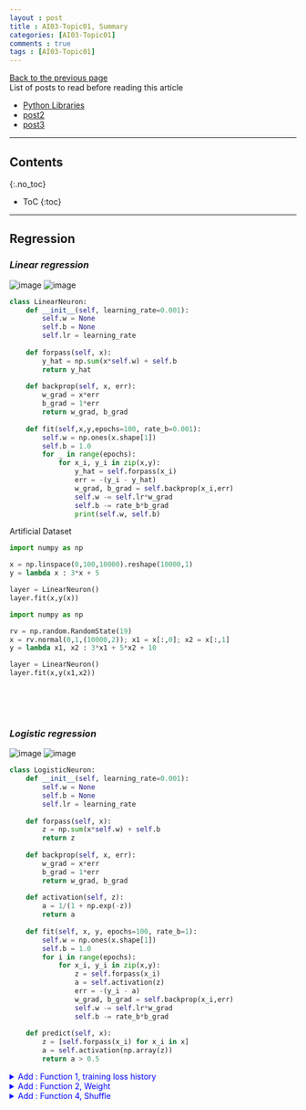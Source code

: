 ```yaml
---
layout : post
title : AI03-Topic01, Summary
categories: [AI03-Topic01]
comments : true
tags : [AI03-Topic01]
---
```

[Back to the previous page](https://userdyk-github.github.io/ai03/AI03-Fundamental-of-deep-learning.html) <br>
List of posts to read before reading this article
- <a href='https://userdyk-github.github.io/pl03/PL03-Libraries.html' target="_blank">Python Libraries</a>
- <a href='https://userdyk-github.github.io/'>post2</a>
- <a href='https://userdyk-github.github.io/'>post3</a>

---

## Contents
{:.no_toc}

* ToC
{:toc}

<hr class="division1">


## **Regression**
### ***Linear regression***
![image](https://user-images.githubusercontent.com/52376448/69369878-291a0480-0ce0-11ea-8615-28ce7d19a464.png)
![image](https://user-images.githubusercontent.com/52376448/69403808-e0456880-0d3e-11ea-9764-7a88e0a4f342.png)

```python
class LinearNeuron:
    def __init__(self, learning_rate=0.001):
        self.w = None
        self.b = None
        self.lr = learning_rate
    
    def forpass(self, x):
        y_hat = np.sum(x*self.w) + self.b
        return y_hat
    
    def backprop(self, x, err):
        w_grad = x*err
        b_grad = 1*err
        return w_grad, b_grad
    
    def fit(self,x,y,epochs=100, rate_b=0.001):
        self.w = np.ones(x.shape[1])
        self.b = 1.0
        for _ in range(epochs):
            for x_i, y_i in zip(x,y):
                y_hat = self.forpass(x_i)
                err = -(y_i - y_hat)
                w_grad, b_grad = self.backprop(x_i,err)
                self.w -= self.lr*w_grad
                self.b -= rate_b*b_grad
                print(self.w, self.b)
```
<span class="frame3">Artificial Dataset</span><br>
```python
import numpy as np

x = np.linspace(0,100,10000).reshape(10000,1)
y = lambda x : 3*x + 5

layer = LinearNeuron()
layer.fit(x,y(x))
```
```python
import numpy as np

rv = np.random.RandomState(19)
x = rv.normal(0,1,(10000,2)); x1 = x[:,0]; x2 = x[:,1]
y = lambda x1, x2 : 3*x1 + 5*x2 + 10

layer = LinearNeuron()
layer.fit(x,y(x1,x2))
```
<br><br><br>

### ***Logistic regression***
![image](https://user-images.githubusercontent.com/52376448/69402086-28ae5780-0d3a-11ea-9524-632ce29de793.png)
![image](https://user-images.githubusercontent.com/52376448/69403870-0c60e980-0d3f-11ea-95a9-96b0ce2b4cf5.png)

```python
class LogisticNeuron:
    def __init__(self, learning_rate=0.001):
        self.w = None
        self.b = None
        self.lr = learning_rate
        
    def forpass(self, x):
        z = np.sum(x*self.w) + self.b
        return z
    
    def backprop(self, x, err):
        w_grad = x*err
        b_grad = 1*err
        return w_grad, b_grad
    
    def activation(self, z):
        a = 1/(1 + np.exp(-z))
        return a
    
    def fit(self, x, y, epochs=100, rate_b=1):
        self.w = np.ones(x.shape[1])
        self.b = 1.0
        for i in range(epochs):
            for x_i, y_i in zip(x,y):
                z = self.forpass(x_i)
                a = self.activation(z)
                err = -(y_i - a)
                w_grad, b_grad = self.backprop(x_i,err)
                self.w -= self.lr*w_grad
                self.b -= rate_b*b_grad
    
    def predict(self, x):
        z = [self.forpass(x_i) for x_i in x]
        a = self.activation(np.array(z))
        return a > 0.5
```
<details markdown="1">
<summary class='jb-small' style="color:blue">Add : Function 1, training loss history</summary>
<hr class='division3'>
```python
class metric():
    def __init__(self):
        """<<<+++F1[1]+++>>>"""
        self.losses = []
        """<<<+++F1[1]+++>>>"""
        
    """<<<F1[4]>>>"""    
    def loss(self):
        plt.clf()
        plt.grid(True)
        plt.plot(self.losses)
        plt.xlabel('Epochs')
        plt.ylabel('Loss')
        display.display(plt.gcf())
        display.clear_output(wait=True)

    def loss_save(self):
        np.savetxt('loss.txt', self.losses)
        plt.clf()
        plt.grid(True)
        plt.plot(self.losses)
        plt.xlabel('Epochs')
        plt.ylabel('Loss')
        plt.savefig('loss.jpg')
    """<<<+++F1[4]+++>>>"""    
        
class LogisticNeuron(metric):
    def __init__(self, learning_rate=0.001):
        super().__init__()
        self.w = None
        self.b = None
        self.lr = learning_rate
        
    def forpass(self, x):
        z = np.sum(x*self.w) + self.b
        return z
    
    def backprop(self, x, err):
        w_grad = x*err
        b_grad = 1*err
        return w_grad, b_grad
    
    def activation(self, z):
        a = 1/(1 + np.exp(-z))
        return a
    
    def fit(self, x, y, epochs=100, rate_b=1):
        self.w = np.ones(x.shape[1])
        self.b = 1.0
        for i in range(epochs):
            """<<<+++F1[2]+++>>>"""
            loss = 0
            """<<<+++F1[2]+++>>>"""
            for x_i, y_i in zip(x,y):
                z = self.forpass(x_i)
                a = self.activation(z)
                err = -(y_i - a)
                w_grad, b_grad = self.backprop(x_i,err)
                self.w -= self.lr*w_grad
                self.b -= rate_b*b_grad
                """<<<+++F1[3]"""        
                a = np.clip(a, 1e-10, 1 - 1e-10)
                loss += -(y_i*np.log(a)+(1-y_i)*np.log(1-a))
            self.losses.append(loss/len(y))
            self.loss()
        self.loss_save()
        """F1[3]+++>>>"""
        
    def predict(self, x):
        z = [self.forpass(x_i) for x_i in x]
        a = self.activation(np.array(z))
        return a > 0.5
```
```python
import numpy as np

rv = np.random.RandomState(19)
x = rv.normal(0,1,(1000,2)); x1 = x[:,0]; x2 = x[:,1]
y = lambda x1, x2 : 1/(1+np.exp(-3*x1 -5*x2 - 10))

layer = LogisticNeuron()
layer.fit(x,y(x1,x2))
```
```python
plt.plot(layer.losses)
```
<hr class='division3'>
</details>

<details markdown="1">
<summary class='jb-small' style="color:blue">Add : Function 2, Weight</summary>
<hr class='division3'>
```python
class metric():
    def __init__(self):
        """<<<+++F2[1]+++>>>"""
        self.weights = []
        """<<<+++F2[1]+++>>>"""
        
    """<<<+++F2[3]+++>>>"""    
    def w_history(self):
        print(*self.w, self.b)
        display.clear_output(wait=True)

    def w_history_save(self):
        np.savetxt('weight.txt', self.weights)
    """<<<+++F2[3]+++>>>"""


class LogisticNeuron(metric):
    def __init__(self, learning_rate=0.001):
        super().__init__()
        self.w = None
        self.b = None
        self.lr = learning_rate
        
    def forpass(self, x):
        z = np.sum(x*self.w) + self.b
        return z
    
    def backprop(self, x, err):
        w_grad = x*err
        b_grad = 1*err
        return w_grad, b_grad
    
    def activation(self, z):
        a = 1/(1 + np.exp(-z))
        return a
    
    def fit(self, x, y, epochs=100, rate_b=1):
        self.w = np.ones(x.shape[1])
        self.b = 1.0
        for i in range(epochs):
            for x_i, y_i in zip(x,y):
                z = self.forpass(x_i)
                a = self.activation(z)
                err = -(y_i - a)
                w_grad, b_grad = self.backprop(x_i,err)
                self.w -= self.lr*w_grad
                self.b -= rate_b*b_grad
            """<<<+++F2[2]"""
            self.weights.append([*self.w, self.b])
            self.w_history()
        self.w_history_save()
        """F2[2]+++>>>"""
        
    def predict(self, x):
        z = [self.forpass(x_i) for x_i in x]
        a = self.activation(np.array(z))
        return a > 0.5
```
<hr class='division3'>
</details>


<details markdown="1">
<summary class='jb-small' style="color:blue">Add : Function 3, Bias</summary>
<hr class='division3'>
```python
class LogisticNeuron:
    def __init__(self, learning_rate=0.001):
        self.w = None
        self.b = None
        self.lr = learning_rate        
        
    def forpass(self, x):
        z = np.sum(x*self.w) + self.b
        return z
    
    def backprop(self, x, err):
        w_grad = x*err
        b_grad = 1*err
        return w_grad, b_grad
    
    """<<<+++F3[1]+++>>>"""
    def add_bias(self, x):
        return np.c_p[np.ones((x.shape[0],1)),x]
    """<<<+++F3[1]+++>>>"""
    
    def activation(self, z):
        a = 1/(1 + np.exp(-z))
        return a
    
    def fit(self, x, y, epochs=100, rate_b=1):
        self.w = np.ones(x.shape[1])
        self.b = 1.0
        for i in range(epochs):    
            for x_i, y_i in zip(x,y):
                z = self.forpass(x_i)
                a = self.activation(z)
                err = -(y_i - a)
                w_grad, b_grad = self.backprop(x_i,err)
                self.w -= self.lr*w_grad
                self.b -= rate_b*b_grad
    
    def predict(self, x):
        z = [self.forpass(x_i) for x_i in x]
        a = self.activation(np.array(z))
        return a > 0.5
```
<hr class='division3'>
</details>
<details markdown="1">
<summary class='jb-small' style="color:blue">Add : Function 4, Shuffle</summary>
<hr class='division3'>
```python
class LogisticNeuron:
    def __init__(self, learning_rate=0.001):
        self.w = None
        self.b = None
        self.lr = learning_rate        
        
    def forpass(self, x):
        z = np.sum(x*self.w) + self.b
        return z
    
    def backprop(self, x, err):
        w_grad = x*err
        b_grad = 1*err
        return w_grad, b_grad
    
    def activation(self, z):
        a = 1/(1 + np.exp(-z))
        return a
    
    def fit(self, x, y, epochs=100, rate_b=1):
        self.w = np.ones(x.shape[1])
        self.b = 1.0
        for i in range(epochs):
            """<<<+++F4[1]+++>>>"""
            indexes = np.random.permutation(np.arange(len(x))) 
            for i in indexes:                                  
                z = self.forpass(x[i])                         
                a = self.activation(z)                         
                err = -(y[i] - a)                            
                w_grad, b_grad = self.backprop(x[i], err)    
                self.w -= self.lr*w_grad
                self.b -= rate_b*b_grad
            """<<<+++F4[1]+++>>>"""
            
    def predict(self, x):
        z = [self.forpass(x_i) for x_i in x]
        a = self.activation(np.array(z))
        return a > 0.5
```
<hr class='division3'>
</details>
<span class="frame3">Artificial Dataset</span><br>
```python
import numpy as np

rv = np.random.RandomState(19)
x = rv.normal(0,1,(10000,2)); x1 = x[:,0]; x2 = x[:,1]
y = lambda x1, x2 : 1/(1+np.exp(-3*x1 -5*x2 - 10))

layer = LogisticNeuron()
layer.fit(x,y(x1,x2))
```
<span class="frame3">Real Dataset</span><br>
```python
import numpy as np
from sklearn.datasets import load_breast_cancer
from sklearn.model_selection import train_test_split

loaded_dataset = load_breast_cancer()
x = loaded_dataset.data
y = loaded_dataset.target
x_train, x_test, y_train, y_test = train_test_split(x,y,stratify=y,test_size=0.2,random_state=42)

layer=LogisticNeuron()
layer.fit(x_train,y_train)
```
<br><br><br>

<hr class="division2">

## **Sigle layer : binaray classification**

### ***Basic model of single layer***
Bias(F3) + Shuffle(F4)

```python
class SingleLayer:
    def __init__(self, learning_rate=0.1):
        self.w = None
        self.b = None
        self.lr = learning_rate
        
    def forpass(self, x):
        z = np.sum(x*self.w) + self.b
        return z
    
    def backprop(self, x ,err):
        w_grad = x * err
        b_grad = 1 * err
        return w_grad, b_grad
    
    def activation(self, z):
        a = 1 / (1 + np.exp(-z))
        return a
    
    def fit(self, x, y, epochs=100, rate_b=1):
        self.w = np.ones(x.shape[1])
        self.b = 0
        for i in range(epochs):
            indexes = np.random.permutation(np.arange(len(x)))            
            for i in indexes:
                z = self.forpass(x[i])
                a = self.activation(z)
                err = -(y[i] - a)
                w_grad, b_grad = self.backprop(x[i], err)
                self.w -= self.lr*w_grad
                self.b -= rate_b*b_grad
        
    def predict(self, x):
        z = [self.forpass(x_i) for x_i in x]
        return np.array(z) > 0
    
    def score(self, x, y):
        return np.mean(self.predict(x) == y)
```
<span class="frame3">Artificial Dataset</span><br>
```python
import numpy as np
from sklearn.model_selection import train_test_split

rv = np.random.RandomState(19)
x = rv.normal(0,1,(10000,2)); x1 = x[:,0]; x2 = x[:,1]
y = lambda x1, x2 : 1/(1+np.exp(-3*x1 -5*x2 - 10))

x_train_all, x_test, y_train_all, y_test = train_test_split(x, y(x1,x2), test_size=0.2, random_state=42)
x_train, x_val, y_train, y_val = train_test_split(x_train_all, y_train_all, test_size=0.2, random_state=42)

layer = SingleLayer()
layer.fit(x_train,y_train)
layer.score(x_test,y_test)
```
<details markdown="1">
<summary class='jb-small' style="color:blue">OUTPUT</summary>
<hr class='division3'>
<hr class='division3'>
</details>
<br>
<span class="frame3">Real Dataset</span><br>
```python
import numpy as np
from sklearn.datasets import load_breast_cancer
from sklearn.model_selection import train_test_split

loaded_dataset = load_breast_cancer()
x = loaded_dataset.data
y = loaded_dataset.target
x_train_all, x_test, y_train_all, y_test = train_test_split(x, y, test_size=0.2, random_state=42)
x_train, x_val, y_train, y_val = train_test_split(x_train_all, y_train_all, test_size=0.2, random_state=42)

layer=SingleLayer()
layer.fit(x_train,y_train)
layer.score(x_test,y_test)
```
<details markdown="1">
<summary class='jb-small' style="color:blue">OUTPUT</summary>
<hr class='division3'>
<hr class='division3'>
</details>
<br><br><br>

---


### ***Version 1 : Update loss according to weight history about train-dataset***
```python
class SingleLayer:
    def __init__(self, learning_rate=0.1):
        self.w = None
        self.b = None
        self.lr = learning_rate
        """<<<+++V1+++>>>"""
        self.losses = []
        self.weights = []
        """<<<+++V1+++>>>"""
        
    def forpass(self, x):
        z = np.sum(x*self.w) + self.b
        return z
    
    def backprop(self, x ,err):
        w_grad = x * err
        b_grad = 1 * err
        return w_grad, b_grad
    
    def activation(self, z):
        a = 1 / (1 + np.exp(-z))
        return a
    
    def fit(self, x, y, epochs=100, rate_b=1):
        self.w = np.ones(x.shape[1])
        self.b = 0
        """<<<+++V1+++>>>"""
        self.weights.append(self.w.copy())
        """<<<+++V1+++>>>"""
        for i in range(epochs):
            """<<<+++V1+++>>>"""
            loss = 0
            """<<<+++V1+++>>>"""
            indexes = np.random.permutation(np.arange(len(x)))            
            for i in indexes:
                z = self.forpass(x[i])
                a = self.activation(z)
                err = -(y[i] - a)
                w_grad, b_grad = self.backprop(x[i], err)
                self.w -= self.lr*w_grad
                self.b -= rate_b*b_grad
                """<<<+++V1"""
                self.weights.append(self.w.copy())
                a = np.clip(a, 1e-10, 1 - 1e-10)                
                loss += -(y[i]*np.log(a)+(1-y[i])*np.log(1-a))
            self.losses.append(loss/len(y))
            """V1+++>>>"""
        
    def predict(self, x):
        z = [self.forpass(x_i) for x_i in x]
        return np.array(z) > 0
    
    def score(self, x, y):
        return np.mean(self.predict(x) == y)
```
<span class="frame3">Artificial Dataset</span><br>
```python
import numpy as np
from sklearn.model_selection import train_test_split

rv = np.random.RandomState(19)
x = rv.normal(0,1,(10000,2)); x1 = x[:,0]; x2 = x[:,1]
y = lambda x1, x2 : 1/(1+np.exp(-3*x1 -5*x2 - 10))

x_train_all, x_test, y_train_all, y_test = train_test_split(x, y(x1,x2), test_size=0.2, random_state=42)
x_train, x_val, y_train, y_val = train_test_split(x_train_all, y_train_all, test_size=0.2, random_state=42)

layer = SingleLayer()
layer.fit(x_train,y_train)
layer.score(x_test,y_test)
```
<details markdown="1">
<summary class='jb-small' style="color:blue">OUTPUT</summary>
<hr class='division3'>
<hr class='division3'>
</details>
<br>
<span class="frame3">Real Dataset</span><br>
```python
import numpy as np
from sklearn.datasets import load_breast_cancer
from sklearn.model_selection import train_test_split

loaded_dataset = load_breast_cancer()
x = loaded_dataset.data
y = loaded_dataset.target
x_train_all, x_test, y_train_all, y_test = train_test_split(x, y, test_size=0.2, random_state=42)
x_train, x_val, y_train, y_val = train_test_split(x_train_all, y_train_all, test_size=0.2, random_state=42)

layer=SingleLayer()
layer.fit(x_train,y_train)
layer.score(x_test,y_test)
```
<details markdown="1">
<summary class='jb-small' style="color:blue">OUTPUT</summary>
<hr class='division3'>
<hr class='division3'>
</details>

<br><br><br>

---

### ***Version 2 : Standardization***
```python
class SingleLayer:
    def __init__(self, learning_rate=0.1):
        self.w = None
        self.b = None
        self.lr = learning_rate
        
    def forpass(self, x):
        z = np.sum(x*self.w) + self.b
        return z
    
    def backprop(self, x ,err):
        w_grad = x * err
        b_grad = 1 * err
        return w_grad, b_grad
    
    def activation(self, z):
        a = 1 / (1 + np.exp(-z))
        return a
    
    def fit(self, x, y, epochs=100, rate_b=1):
        self.w = np.ones(x.shape[1])
        self.b = 0
        for i in range(epochs):
            indexes = np.random.permutation(np.arange(len(x)))            
            for i in indexes:
                z = self.forpass(x[i])
                a = self.activation(z)
                err = -(y[i] - a)
                w_grad, b_grad = self.backprop(x[i], err)
                self.w -= self.lr*w_grad
                self.b -= rate_b*b_grad
        
    def predict(self, x):
        z = [self.forpass(x_i) for x_i in x]
        return np.array(z) > 0
    
    def score(self, x, y):
        return np.mean(self.predict(x) == y)
```
<span class="frame3">Artificial Dataset</span><br>
```python
import numpy as np
from sklearn.model_selection import train_test_split

rv = np.random.RandomState(19)
x = rv.normal(0,1,(10000,2)); x1 = x[:,0]; x2 = x[:,1]
y = lambda x1, x2 : 1/(1+np.exp(-3*x1 -5*x2 - 10))

x_train_all, x_test, y_train_all, y_test = train_test_split(x, y(x1,x2), test_size=0.2, random_state=42)
x_train, x_val, y_train, y_val = train_test_split(x_train_all, y_train_all, test_size=0.2, random_state=42)

"""<<<+++V2+++>>>"""
x_train_mean = np.mean(x_train, axis=0)
x_train_std = np.std(x_train, axis=0)
x_train_scaled = (x_train - x_train_mean)/x_train_std

x_val_mean = np.mean(x_val, axis=0)
x_val_std = np.std(x_val, axis=0)
x_val_scaled = (x_val - x_val_mean)/x_val_std

x_test_mean = np.mean(x_test, axis=0)
x_test_std = np.std(x_test, axis=0)
x_test_scaled = (x_test - x_test_mean)/x_test_std
"""<<<+++V2+++>>>"""

layer = SingleLayer()
layer.fit(x_train,y_train)
layer.score(x_test,y_test)
```
<details markdown="1">
<summary class='jb-small' style="color:blue">OUTPUT</summary>
<hr class='division3'>
<hr class='division3'>
</details>
<br>
<span class="frame3">Real Dataset</span><br>
```python
import numpy as np
from sklearn.datasets import load_breast_cancer
from sklearn.model_selection import train_test_split

loaded_dataset = load_breast_cancer()
x = loaded_dataset.data
y = loaded_dataset.target
x_train_all, x_test, y_train_all, y_test = train_test_split(x, y, test_size=0.2, random_state=42)
x_train, x_val, y_train, y_val = train_test_split(x_train_all, y_train_all, test_size=0.2, random_state=42)

"""<<<+++V2+++>>>"""
x_train_mean = np.mean(x_train, axis=0)
x_train_std = np.std(x_train, axis=0)
x_train_scaled = (x_train - x_train_mean)/x_train_std

x_val_mean = np.mean(x_val, axis=0)
x_val_std = np.std(x_val, axis=0)
x_val_scaled = (x_val - x_val_mean)/x_val_std

x_test_mean = np.mean(x_test, axis=0)
x_test_std = np.std(x_test, axis=0)
x_test_scaled = (x_test - x_test_mean)/x_test_std
"""<<<+++V2+++>>>"""

layer=SingleLayer()
layer.fit(x_train,y_train)
layer.score(x_test,y_test)
```
<details markdown="1">
<summary class='jb-small' style="color:blue">OUTPUT</summary>
<hr class='division3'>
<hr class='division3'>
</details>

<br><br><br>

---

### ***Version 3 : Update loss according to weight history about validation-dataset***
```python
class SingleLayer:
    def __init__(self, learning_rate=0.1):
        self.w = None
        self.b = None
        self.lr = learning_rate
        """<<<+++V3+++>>>"""
        self.val_losses = []
        self.weights = []
        """<<<+++V3+++>>>"""
        
    def forpass(self, x):
        z = np.sum(x*self.w) + self.b
        return z
    
    def backprop(self, x ,err):
        w_grad = x * err
        b_grad = 1 * err
        return w_grad, b_grad
    
    def activation(self, z):
        a = 1 / (1 + np.exp(-z))
        return a
    
    """<<<+++V3"""
    def fit(self, x, y, epochs=100, rate_b=1, x_val=None, y_val=None):
        """V3+++>>>"""
        self.w = np.ones(x.shape[1])
        self.b = 0
        """<<<+++V3+++>>>"""
        self.weights.append(self.w.copy())
        """<<<+++V3+++>>>"""
        for i in range(epochs):
            indexes = np.random.permutation(np.arange(len(x)))            
            for i in indexes:
                z = self.forpass(x[i])
                a = self.activation(z)
                err = -(y[i] - a)
                w_grad, b_grad = self.backprop(x[i], err)
                self.w -= self.lr*w_grad
                self.b -= rate_b*b_grad
                """<<<+++V3"""
                self.weights.append(self.w.copy())
            self.update_val_loss(x_val, y_val)
            """V3+++>>>"""
            
    def predict(self, x):
        z = [self.forpass(x_i) for x_i in x]
        return np.array(z) > 0
    
    def score(self, x, y):
        return np.mean(self.predict(x) == y)
    
        """<<<+++V3+++>>>"""
    def update_val_loss(self, x_val, y_val):
        if x_val is None:
            return
        val_loss = 0
        for i in range(len(x_val)):
            z = self.forpass(x_val[i])
            a = self.activation(z)
            a = np.clip(a, 1e-10, 1-1e-10)
            val_loss += -(y_val[i]*np.log(a) + (1-y_val[i])*np.log(1-a))
        self.val_losses.append(val_loss/len(y_val))
    """<<<+++V3+++>>>"""
```
<span class="frame3">Artificial Dataset</span><br>
```python
import numpy as np
from sklearn.model_selection import train_test_split

rv = np.random.RandomState(19)
x = rv.normal(0,1,(10000,2)); x1 = x[:,0]; x2 = x[:,1]
y = lambda x1, x2 : 1/(1+np.exp(-3*x1 -5*x2 - 10))

x_train_all, x_test, y_train_all, y_test = train_test_split(x, y(x1,x2), test_size=0.2, random_state=42)
x_train, x_val, y_train, y_val = train_test_split(x_train_all, y_train_all, test_size=0.2, random_state=42)

layer = SingleLayer()
"""<<<+++V3+++>>>"""
layer.fit(x_train,y_train,x_val=x_val,y_val=y_val)
"""<<<+++V3+++>>>"""
layer.score(x_test,y_test)
```
<details markdown="1">
<summary class='jb-small' style="color:blue">OUTPUT</summary>
<hr class='division3'>
<hr class='division3'>
</details>
<br>
<span class="frame3">Real Dataset</span><br>
```python
import numpy as np
from sklearn.datasets import load_breast_cancer
from sklearn.model_selection import train_test_split

loaded_dataset = load_breast_cancer()
x = loaded_dataset.data
y = loaded_dataset.target
x_train_all, x_test, y_train_all, y_test = train_test_split(x, y, test_size=0.2, random_state=42)
x_train, x_val, y_train, y_val = train_test_split(x_train_all, y_train_all, test_size=0.2, random_state=42)

layer=SingleLayer()
"""<<<+++V3+++>>>"""
layer.fit(x_train,y_train,x_val=x_val,y_val=y_val)
"""<<<+++V3+++>>>"""
layer.score(x_test,y_test)
```
<details markdown="1">
<summary class='jb-small' style="color:blue">OUTPUT</summary>
<hr class='division3'>
<hr class='division3'>
</details>

<br><br><br>

---

### ***Version 4 : Early stopping***
```python
class SingleLayer:
    def __init__(self, learning_rate=0.1):
        self.w = None
        self.b = None
        self.lr = learning_rate
        
    def forpass(self, x):
        z = np.sum(x*self.w) + self.b
        return z
    
    def backprop(self, x ,err):
        w_grad = x * err
        b_grad = 1 * err
        return w_grad, b_grad
    
    def activation(self, z):
        a = 1 / (1 + np.exp(-z))
        return a
    
    def fit(self, x, y, epochs=100, rate_b=1):
        self.w = np.ones(x.shape[1])
        self.b = 0
        for i in range(epochs):
            indexes = np.random.permutation(np.arange(len(x)))            
            for i in indexes:
                z = self.forpass(x[i])
                a = self.activation(z)
                err = -(y[i] - a)
                w_grad, b_grad = self.backprop(x[i], err)
                self.w -= self.lr*w_grad
                self.b -= rate_b*b_grad
        
    def predict(self, x):
        z = [self.forpass(x_i) for x_i in x]
        return np.array(z) > 0
    
    def score(self, x, y):
        return np.mean(self.predict(x) == y)
```
<span class="frame3">Artificial Dataset</span><br>
```python
import numpy as np
from sklearn.model_selection import train_test_split

rv = np.random.RandomState(19)
x = rv.normal(0,1,(10000,2)); x1 = x[:,0]; x2 = x[:,1]
y = lambda x1, x2 : 1/(1+np.exp(-3*x1 -5*x2 - 10))

x_train_all, x_test, y_train_all, y_test = train_test_split(x, y(x1,x2), test_size=0.2, random_state=42)
x_train, x_val, y_train, y_val = train_test_split(x_train_all, y_train_all, test_size=0.2, random_state=42)

layer = SingleLayer()
"""<<<+++V4+++>>>"""
layer.fit(x_train,y_train, epochs=20)
"""<<<+++V4+++>>>"""
layer.score(x_test,y_test)
```
<details markdown="1">
<summary class='jb-small' style="color:blue">OUTPUT</summary>
<hr class='division3'>
<hr class='division3'>
</details>
<br>
<span class="frame3">Real Dataset</span><br>
```python
import numpy as np
from sklearn.datasets import load_breast_cancer
from sklearn.model_selection import train_test_split

loaded_dataset = load_breast_cancer()
x = loaded_dataset.data
y = loaded_dataset.target
x_train_all, x_test, y_train_all, y_test = train_test_split(x, y, test_size=0.2, random_state=42)
x_train, x_val, y_train, y_val = train_test_split(x_train_all, y_train_all, test_size=0.2, random_state=42)

layer=SingleLayer()
"""<<<+++V4+++>>>"""
layer.fit(x_train,y_train, epochs=20)
"""<<<+++V4+++>>>"""
layer.score(x_test,y_test)
```
<details markdown="1">
<summary class='jb-small' style="color:blue">OUTPUT</summary>
<hr class='division3'>
<hr class='division3'>
</details>

<br><br><br>

---

### ***Version 5 : Regularization(L1, L2)***
```python
class SingleLayer:
    """<<<+++V5"""
    def __init__(self, learning_rate=0.1, l1=0, l2=0):
        """V5+++>>>"""
        self.w = None
        self.b = None
        self.lr = learning_rate
        """<<<+++V5+++>>>"""
        self.losses = []
        self.val_losses = []
        self.l1 = l1
        self.l2 = l2
        """<<<+++V5+++>>>"""
            
    def forpass(self, x):
        z = np.sum(x*self.w) + self.b
        return z
    
    def backprop(self, x ,err):
        w_grad = x * err
        b_grad = 1 * err
        return w_grad, b_grad
    
    def activation(self, z):
        a = 1 / (1 + np.exp(-z))
        return a
    
    def fit(self, x, y, epochs=100, rate_b=1, x_val=None, y_val=None):
        self.w = np.ones(x.shape[1])
        self.b = 0
        for i in range(epochs):
            """<<<+++V5+++>>>"""
            loss = 0
            """<<<+++V5+++>>>"""
            indexes = np.random.permutation(np.arange(len(x)))            
            for i in indexes:
                z = self.forpass(x[i])
                a = self.activation(z)
                err = -(y[i] - a)
                w_grad, b_grad = self.backprop(x[i], err)
                """<<<+++V5+++>>>"""
                w_grad += self.l1*np.sign(self.w) + self.l2*self.w
                """<<<+++V5+++>>>"""
                self.w -= self.lr*w_grad
                self.b -= rate_b*b_grad
                """<<<+++V5"""
                a = np.clip(a, 1e-10, 1 - 1e-10)                
                loss += -(y[i]*np.log(a)+(1-y[i])*np.log(1-a))
            self.losses.append(loss/len(y) + self.reg_loss())
            self.update_val_loss(x_val, y_val)
            """V5+++>>>"""
        
    def predict(self, x):
        z = [self.forpass(x_i) for x_i in x]
        return np.array(z) > 0
    
    def score(self, x, y):
        return np.mean(self.predict(x) == y)
    
        """<<<+++V5+++>>>"""    
    def reg_loss(self):
        return self.l1*np.sum(np.abs(self.w)) + self.l2/2*np.sum(self.w**2)
        
    def update_val_loss(self, x_val, y_val):
        if x_val is None:
            return
        val_loss = 0
        for i in range(len(x_val)):
            z = self.forpass(x_val[i])
            a = self.activation(z)
            a = np.clip(a, 1e-10, 1-1e-10)
            val_loss += -(y_val[i]*np.log(a) + (1-y_val[i])*np.log(1-a))
        self.val_losses.append(val_loss/len(y_val) + self.reg_loss())
    """<<<+++V5+++>>>"""
```
<span class="frame3">Artificial Dataset</span><br>
```python
import numpy as np
from sklearn.model_selection import train_test_split

rv = np.random.RandomState(19)
x = rv.normal(0,1,(10000,2)); x1 = x[:,0]; x2 = x[:,1]
y = lambda x1, x2 : 1/(1+np.exp(-3*x1 -5*x2 - 10))

x_train_all, x_test, y_train_all, y_test = train_test_split(x, y(x1,x2), test_size=0.2, random_state=42)
x_train, x_val, y_train, y_val = train_test_split(x_train_all, y_train_all, test_size=0.2, random_state=42)

"""<<<+++V5+++>>>"""
layer = SingleLayer(l1=0.01,l2=0)
layer.fit(x_train,y_train,x_val=x_val,y_val=y_val)
"""<<<+++V5+++>>>"""
layer.score(x_test,y_test)
```
<details markdown="1">
<summary class='jb-small' style="color:blue">OUTPUT</summary>
<hr class='division3'>
<hr class='division3'>
</details>
<br>
<span class="frame3">Real Dataset</span><br>
```python
import numpy as np
from sklearn.datasets import load_breast_cancer
from sklearn.model_selection import train_test_split

loaded_dataset = load_breast_cancer()
x = loaded_dataset.data
y = loaded_dataset.target
x_train_all, x_test, y_train_all, y_test = train_test_split(x, y, test_size=0.2, random_state=42)
x_train, x_val, y_train, y_val = train_test_split(x_train_all, y_train_all, test_size=0.2, random_state=42)

"""<<<+++V5+++>>>"""
layer=SingleLayer(l1=0.01,l2=0)
layer.fit(x_train,y_train,x_val=x_val,y_val=y_val)
"""<<<+++V5+++>>>"""
layer.score(x_test,y_test)
```
<details markdown="1">
<summary class='jb-small' style="color:blue">OUTPUT</summary>
<hr class='division3'>
<hr class='division3'>
</details>

<br><br><br>

---

### ***Version 6 : k-fold validation***
```python
class SingleLayer:
    def __init__(self, learning_rate=0.1):
        self.w = None
        self.b = None
        self.lr = learning_rate
        
    def forpass(self, x):
        z = np.sum(x*self.w) + self.b
        return z
    
    def backprop(self, x ,err):
        w_grad = x * err
        b_grad = 1 * err
        return w_grad, b_grad
    
    def activation(self, z):
        a = 1 / (1 + np.exp(-z))
        return a
    
    def fit(self, x, y, epochs=100, rate_b=1):
        self.w = np.ones(x.shape[1])
        self.b = 0
        for i in range(epochs):
            indexes = np.random.permutation(np.arange(len(x)))            
            for i in indexes:
                z = self.forpass(x[i])
                a = self.activation(z)
                err = -(y[i] - a)
                w_grad, b_grad = self.backprop(x[i], err)
                self.w -= self.lr*w_grad
                self.b -= rate_b*b_grad
        
    def predict(self, x):
        z = [self.forpass(x_i) for x_i in x]
        return np.array(z) > 0
    
    def score(self, x, y):
        return np.mean(self.predict(x) == y)
```
<span class="frame3">Artificial Dataset</span><br>
```python
import numpy as np
from sklearn.model_selection import train_test_split

rv = np.random.RandomState(19)
x = rv.normal(0,1,(10000,2)); x1 = x[:,0]; x2 = x[:,1]
y = lambda x1, x2 : 1/(1+np.exp(-3*x1 -5*x2 - 10))

x_train_all, x_test, y_train_all, y_test = train_test_split(x, y(x1,x2), test_size=0.2, random_state=42)
x_train, x_val, y_train, y_val = train_test_split(x_train_all, y_train_all, test_size=0.2, random_state=42)

layer = SingleLayer()
layer.fit(x_train,y_train)
layer.score(x_test,y_test)
```
<details markdown="1">
<summary class='jb-small' style="color:blue">OUTPUT</summary>
<hr class='division3'>
<hr class='division3'>
</details>
<br>
<span class="frame3">Real Dataset</span><br>
```python
import numpy as np
from sklearn.datasets import load_breast_cancer
from sklearn.model_selection import train_test_split

loaded_dataset = load_breast_cancer()
x = loaded_dataset.data
y = loaded_dataset.target
x_train_all, x_test, y_train_all, y_test = train_test_split(x, y, test_size=0.2, random_state=42)
x_train, x_val, y_train, y_val = train_test_split(x_train_all, y_train_all, test_size=0.2, random_state=42)

layer=SingleLayer()
layer.fit(x_train,y_train)
layer.score(x_test,y_test)
```
<details markdown="1">
<summary class='jb-small' style="color:blue">OUTPUT</summary>
<hr class='division3'>
<hr class='division3'>
</details>

<br><br><br>


---


### ***Version 7 : Vectorization***
```python
class SingleLayer:
    def __init__(self, learning_rate=0.1):
        self.w = None
        self.b = None
        self.lr = learning_rate
        
    def forpass(self, x):
        """<<<---V7--->>>
        z = np.sum(x*self.w) + self.b
        <<<---V7--->>>"""
        """<<<+++V7+++>>>"""
        z = np.dot(x, self.w) + self.b
        """<<<+++V7+++>>>"""
        return z
    
    def backprop(self, x ,err):
        """<<<+++V7+++>>>"""
        m = len(x)
        """<<<+++V7+++>>>"""
        """<<<---V7--->>>
        w_grad = x * err
        b_grad = 1 * err
        <<<---V7--->>>"""
        """<<<+++V7+++>>>"""
        w_grad = np.dot(x.T, err) / m
        b_grad = np.sum(err) / m
        """<<<+++V7+++>>>"""
        return w_grad, b_grad
    
    def activation(self, z):
        a = 1 / (1 + np.exp(-z))
        return a
    
    def fit(self, x, y, epochs=100, rate_b=1):
        """<<<+++V7+++>>>"""
        y = y.reshape(-1, 1)
        m = len(x)
        """<<<+++V7+++>>>"""
        """<<<---V7--->>>
        self.w = np.ones(x.shape[1])
        <<<---V7--->>>"""
        """<<<+++V7+++>>>"""
        self.w = np.ones((x.shape[1],1))
        """<<<+++V7+++>>>"""
        self.b = 0
        for i in range(epochs):
            """<<<---V7--->>>
            indexes = np.random.permutation(np.arange(len(x)))            
            for i in indexes:
                z = self.forpass(x[i])
                a = self.activation(z)
                err = -(y[i] - a)
                w_grad, b_grad = self.backprop(x[i], err)
                self.w -= self.lr*w_grad
                self.b -= rate_b*b_grad
            <<<---V7--->>>"""
            """<<<+++V7+++>>>"""
            z = self.forpass(x)
            a = self.activation(z)
            err = -(y - a)
            w_grad, b_grad = self.backprop(x, err)
            self.w -= self.lr*w_grad
            self.b -= rate_b*b_grad
            """<<<+++V7+++>>>"""
            
    def predict(self, x):
        """<<<---V7--->>>
        z = [self.forpass(x_i) for x_i in x]
        <<<---V7--->>>"""
        """<<<+++V7+++>>>"""
        z = self.forpass(x)
        """<<<+++V7+++>>>"""
        return z > 0
    
    def score(self, x, y):
        return np.mean(self.predict(x) == y.reshape(-1,1))
```
<span class="frame3">Artificial Dataset</span><br>
```python
import numpy as np
from sklearn.model_selection import train_test_split

rv = np.random.RandomState(19)
x = rv.normal(0,1,(10000,2)); x1 = x[:,0]; x2 = x[:,1]
y = lambda x1, x2 : 1/(1+np.exp(-3*x1 -5*x2 - 10))

x_train_all, x_test, y_train_all, y_test = train_test_split(x, y(x1,x2), test_size=0.2, random_state=42)
x_train, x_val, y_train, y_val = train_test_split(x_train_all, y_train_all, test_size=0.2, random_state=42)

layer = SingleLayer()
layer.fit(x_train,y_train)
layer.score(x_test,y_test)
```
<details markdown="1">
<summary class='jb-small' style="color:blue">OUTPUT</summary>
<hr class='division3'>
<hr class='division3'>
</details>
<br>
<span class="frame3">Real Dataset</span><br>
```python
import numpy as np
from sklearn.datasets import load_breast_cancer
from sklearn.model_selection import train_test_split

loaded_dataset = load_breast_cancer()
x = loaded_dataset.data
y = loaded_dataset.target
x_train_all, x_test, y_train_all, y_test = train_test_split(x, y, test_size=0.2, random_state=42)
x_train, x_val, y_train, y_val = train_test_split(x_train_all, y_train_all, test_size=0.2, random_state=42)

layer=SingleLayer()
layer.fit(x_train,y_train)
layer.score(x_test,y_test)
```
<details markdown="1">
<summary class='jb-small' style="color:blue">OUTPUT</summary>
<hr class='division3'>
<hr class='division3'>
</details>

<br><br><br>

---

### ***Latest model of singleLayer***
#### Stochastic
```python
class SingleLayer:
    def __init__(self, learning_rate=0.1, l1=0, l2=0):
        self.w = None
        self.b = None
        self.losses = []
        self.val_losses = []
        self.weights = []
        self.lr = learning_rate
        self.l1 = l1
        self.l2 = l2
        
    def forpass(self, x):
        z = np.dot(x, self.w) + self.b
        return z
    
    def backprop(self, x ,err):
        m = len(x)
        w_grad = np.dot(x.T, err) / m
        b_grad = np.sum(err) / m
        return w_grad, b_grad
    
    def activation(self, z):
        a = 1 / (1 + np.exp(-z))
        return a
    
    def fit(self, x, y, epochs=100, rate_b=1, x_val=None, y_val=None):
        y = y.reshape(-1, 1)
        y_val = y_val.reshape(-1,1)
        m = len(x)
        self.w = np.ones((x.shape[1],1))
        self.b = 0
        self.weights.append(self.w.copy())
        for _ in range(epochs):
            z = self.forpass(x)
            a = self.activation(z)
            err = -(y - a)
            w_grad, b_grad = self.backprop(x, err)
            w_grad += (self.l1*np.sign(self.w) + self.l2*self.w)/m
            self.w -= self.lr*w_grad
            self.b -= rate_b*b_grad
            self.weights.append(self.w.copy())
            a = np.clip(a, 1e-10, 1 - 1e-10)                
            loss = np.sum(-(y*np.log(a) + (1-y)*np.log(1-a)))
            self.losses.append((loss + self.reg_loss())/m)
            self.update_val_loss(x_val, y_val)
            
    def predict(self, x):
        z = self.forpass(x)
        return z > 0
    
    def score(self, x, y):
        return np.mean(self.predict(x) == y.reshape(-1,1))
    
    def reg_loss(self):
        return self.l1*np.sum(np.abs(self.w)) + self.l2/2*np.sum(self.w**2)
        
    def update_val_loss(self, x_val, y_val):
        z = self.forpass(x_val)
        a = self.activation(z)
        a = np.clip(a, 1e-10, 1-1e-10)
        val_loss = np.sum(-(y_val*np.log(a) + (1-y_val)*np.log(1-a)))
        self.val_losses.append((val_loss + self.reg_loss())/len(y_val))
```
<span class="frame3">Artificial Dataset</span><br>
```python
import numpy as np
from sklearn.model_selection import train_test_split

rv = np.random.RandomState(19)
x = rv.normal(0,1,(10000,2)); x1 = x[:,0]; x2 = x[:,1]
y = lambda x1, x2 : 1/(1+np.exp(-3*x1 -5*x2 - 10))

x_train_all, x_test, y_train_all, y_test = train_test_split(x, y(x1,x2), test_size=0.2, random_state=42)
x_train, x_val, y_train, y_val = train_test_split(x_train_all, y_train_all, test_size=0.2, random_state=42)

layer = SingleLayer(l1=0.01,l2=0)
layer.fit(x_train,y_train,x_val=x_val,y_val=y_val)
layer.score(x_test,y_test)
```
<span class="frame3">Real Dataset</span><br>
```python
import numpy as np
from sklearn.datasets import load_breast_cancer
from sklearn.model_selection import train_test_split

loaded_dataset = load_breast_cancer()
x = loaded_dataset.data
y = loaded_dataset.target

x_train_all, x_test, y_train_all, y_test = train_test_split(x, y, test_size=0.2, random_state=42)
x_train, x_val, y_train, y_val = train_test_split(x_train_all, y_train_all, test_size=0.2, random_state=42)

layer=SingleLayer(l1=0.01,l2=0)
layer.fit(x_train,y_train,x_val=x_val,y_val=y_val)
layer.score(x_test,y_test)
```

<br><br><br>
#### Mini-batch

<br><br><br>


#### Batch

<br><br><br>


---

### ***Custumized model of singleLayer***
```python
class metric():
    def __init__(self):
        self.losses = []
        self.weights = []
        
    def loss(self):
        plt.clf()
        plt.grid(True)
        plt.plot(self.losses)
        plt.xlabel('Epochs')
        plt.ylabel('Loss')
        display.display(plt.gcf())
        #display.clear_output(wait=True)

    def loss_save(self):
        np.savetxt('loss.txt', self.losses)
        plt.clf()
        plt.grid(True)
        plt.plot(self.losses)
        plt.xlabel('Epochs')
        plt.ylabel('Loss')
        plt.savefig('loss.jpg')
        
    def w_history(self):
        print(*self.w, self.b)
        display.clear_output(wait=True)

    def w_history_save(self):
        np.savetxt('weight.txt', self.weights)


class SingleLayer(metric):
    def __init__(self, learning_rate=0.001):
        super().__init__()
        self.w = None
        self.b = None
        self.lr = learning_rate                
    
    def forpass(self, x):
        z = np.sum(x*self.w) + self.b
        return z
    
    def backprop(self, x ,err):
        w_grad = x * err
        b_grad = 1 * err
        return w_grad, b_grad
    
    def add_bias(self, x):
        return np.c_p[np.ones((x.shape[0],1)),x]
    
    def activation(self, z):
        a = 1 / (1 + np.exp(-z))
        return a
    
    def fit(self, x, y, epochs=100, rate_b=1):
        self.w = np.ones(x.shape[1])
        self.b = 1.0
        for i in range(epochs):
            loss = 1.0
            indexes = np.random.permutation(np.arange(len(x)))
            for i in indexes:
                z = self.forpass(x[i])
                a = self.activation(z)
                err = -(y[i] - a)
                w_grad, b_grad = self.backprop(x[i], err)
                self.w -= self.lr*w_grad
                self.b -= rate_b*b_grad
                a = np.clip(a, 1e-10, 1 - 1e-10)                
                loss += -(y[i]*np.log(a)+(1-y[i])*np.log(1-a))
            self.losses.append(loss/len(y))
            self.loss()
            self.weights.append([*self.w, self.b])
            self.w_history()
        self.loss_save()
        self.w_history_save()
        
    def predict(self, x):
        z = [self.forpass(x_i) for x_i in x]
        return np.array(z) > 0
    
    def score(self, x, y):
        return np.mean(self.predict(x) == y)
```
<span class="frame3">Artificial Dataset</span><br>
```python
import numpy as np

rv = np.random.RandomState(19)
x = rv.normal(0,1,(10000,2)); x1 = x[:,0]; x2 = x[:,1]
y = lambda x1, x2 : 1/(1+np.exp(-3*x1 -5*x2 - 10))

layer = SingleLayer()
layer.fit(x,y(x1,x2))
```
<span class="frame3">Real Dataset</span><br>
```python
import numpy as np
from sklearn.datasets import load_breast_cancer
from sklearn.model_selection import train_test_split

loaded_dataset = load_breast_cancer()
x = loaded_dataset.data
y = loaded_dataset.target
x_train, x_test, y_train, y_test = train_test_split(x,y,stratify=y,test_size=0.2,random_state=42)

layer=SingleLayer()
layer.fit(x_train,y_train)
layer.score(x_test,y_test)
```
<details markdown="1">
<summary class='jb-small' style="color:blue">by scikit-learn</summary>
<hr class='division3'>
```python
import numpy as np
from sklearn.datasets import load_breast_cancer
from sklearn.model_selection import train_test_split
from sklearn.linear_model import SGDClassifier

loaded_dataset = load_breast_cancer()
x = loaded_dataset.data
y = loaded_dataset.target
x_train, x_test, y_train, y_test = train_test_split(x,y,stratify=y,test_size=0.2,random_state=42)

sgd = SGDClassifier(loss='log', max_iter=100, tol=1e-3, random_state=42)
sgd.fit(x_train, y_train)
sgd.score(x_test,y_test)
```
<hr class='division3'>
</details>

<br><br><br>

---


### ***Example***

<br><br><br>
<hr class="division2">

## **Dual Layer**
### ***Basic model of dual layer***
<br><br><br>

---

### ***Version 1 : Inheritance from singlelayer***
<br><br><br>

---

### ***Version 2 : mini-batch***
<br><br><br>

---

### ***Latest model of dual layer(multiclass classification)***
```python
class DualLayer:
    def __init__(self, units=10, batch_size=32, learning_rate=0.1, l1=0, l2=0):
        self.units = units
        self.batch_size = batch_size
        self.w1 = None
        self.b1 = None
        self.w2 = None
        self.b2 = None
        self.a1 = None
        self.losses = []
        self.val_losses = []
        self.lr = learning_rate
        self.l1 = l1
        self.l2 = l2
        
    def forpass(self, x):
        z1 = np.dot(x, self.w1) + self.b1
        self.a1 = self.sigmoid(z1)
        z2 = np.dot(self.a1, self.w2) + self.b2
        return z2
    
    def backprop(self, x, err):
        m = len(x)
        w2_grad = np.dot(self.a1.T, err)
        b2_grad = np.sum(err) / m
        err_to_hidden = np.dot(err, self.w2.T) * self.a1 * (1 - self.a1)
        w1_grad = np.dot(x.T, err_to_hidden) / m
        b1_grad = np.sum(err_to_hidden, axis=0) / m
        return w1_grad, b1_grad, w2_grad, b2_grad
    
    def sigmoid(self, z):
        a = 1 / (1 + np.exp(-z))
        return a
    
    def softmax(self, z):
        exp_z = np.exp(z)
        return exp_z / np.sum(exp_z, axis=1).reshape(-1,1)
    
    def init_weights(self, n_features, n_classes):
        self.w1 = np.random.normal(0, 1, (n_features, self.units))
        self.b1 = np.zeros(self.units)
        self.w2 = np.random.normal(0, 1, (self.units, n_classes))
        self.b2 = np.zeros(n_classes)
        
    def fit(self, x, y, epochs=100, x_val=None, y_val=None):
        self.init_weights(x.shape[1], y.shape[1])
        for _ in range(epochs):
            loss = 0
            print('.', end='')
            for x_batch, y_batch in self.gen_batch(x,y):
                a = self.training(x_batch, y_batch)
                a = np.clip(a, 1e-10, 1-1e-10)
                loss += np.sum(-y_batch*np.log(a))
            self.losses.append((loss + self.reg_loss()) / len(x))
            self.update_val_loss(x_val, y_val)
    
    def gen_batch(self, x, y):
        length = len(x)
        bins = length // self.batch_size
        if length % self.batch_size:
            bins += 1
        indexes = np.random.permutation(np.arange(len(x)))
        x = x[indexes]
        y = y[indexes]
        for i in range(bins):
            start = self.batch_size * i
            end = self.batch_size * (i + 1)
            yield x[start:end], y[start:end]
    
    def training(self, x, y):
        m = len(x)
        z = self.forpass(x)
        a = self.softmax(z)
        err = -(y - a)
        w1_grad, b1_grad, w2_grad, b2_grad = self.backprop(x, err)
        w1_grad += (self.l1 * np.sign(self.w1) + self.l2 * self.w1) / m
        w2_grad += (self.l1 * np.sign(self.w2) + self.l2 * self.w2) / m
        self.w1 -= self.lr * w1_grad
        self.b1 -= self.lr * b1_grad
        self.w2 -= self.lr * w2_grad
        self.b2 -= self.lr * b2_grad
        return a
    
    def predict(self, x):
        z = self.forpass(x)
        return np.argmax(z, axis=1)
    
    def score(self, x, y):
        return np.mean(self.predict(x) == np.argmax(y, axis=1))
    
    def reg_loss(self):
        return self.l1 * (np.sum(np.abs(self.w1)) + np.sum(np.abs(self.w2))) + \
                self.l2 / 2 * (np.sum(self.w1**2) + np.sum(self.w2**2))
    
    def update_val_loss(self, x_val, y_val):
        z = self.forpass(x_val)
        a = self.softmax(z)
        a = np.clip(a, 1e-10 , 1-1e-10)
        val_loss = np.sum(-y_val*np.log(a))
        self.val_losses.append((val_loss + self.reg_loss()) / len(y_val))
```
<br><br><br>

---

### ***Custumized model of dual layer***
<br><br><br>

---

### ***Example : minist***
<br><br><br>

<hr class="division2">

## **Multi Layer**
### ***Basic model of multi layer***
<br><br><br>

---

### ***Latest model of multi layer***
<br><br><br>

---

### ***Custumized model of multi layer***

<br><br><br>

---

### ***Example***

<br><br><br>
<hr class="division2">


## **Convolutional neural network : computer vision**

### ***Basic model of CNN***
#### conv1d
```python
def conv1d(x,w, p=0, s=1):
    w_rot = np.array(w[::-1])
    x_padded = np.array(x)
    if p > 0 :
        zero_pad = np.zeros(shape=p)
        x_padded = np.concatenate([zero_pad,x_padded,zero_pad])
    res = []
    for i in range(0, int(len(x)/s),s):
        res.append(np.sum(x_padded[i:i+w_rot.shape[0]] * w_rot))
        
    return np.array(res)
```

<br><br><br>

#### conv2d
```python
def conv2d(X,W, p=(0,0), s=(1,1)):
    W_rot = np.array(W)[::-1,::-1]
    X_orig = np.array(X)
    n1 = X_orig.shape[0] + 2*p[0]
    n2 = X_orig.shape[1] + 2*p[1]
    X_padded = np.zeros(shape=(n1,n2))
    X_padded[p[0]:p[0]+X_orig.shape[0],
             p[1]:p[1]+X_orig.shape[1]] = X_orig
    
    res = []
    for i in range(0, int((X_padded.shape[0]-W_rot.shape[0])/s[0])+1, s[0]):
        res.append([])
        for j in range(0, int((X_padded.shape[1]-W_rot.shape[1])/s[1])+1, s[1]):
            X_sub = X_padded[i:i+W_rot.shape[0],
                             j:j+W_rot.shape[1]]
            res[-1].append(np.sum(X_sub*W_rot))
    return np.array(res)
```



<br><br><br>

---

### ***Latest model of CNN***
<br><br><br>

---

### ***Custumized model of CNN***
<br><br><br>

---

### ***Example***

<br><br><br>

<hr class="division2">

## **Recurrent neural network : natural language processing**

### ***Basic model of RNN***
<br><br><br>

---

### ***Latest model of RNN***
```python
class RecurrentNetwork:
    def __init__(self, n_cells=10, batch_size=32, learning_rate=0.1):
        self.n_cells = n_cells
        self.batch_size = batch_size
        self.w1h = None
        self.w1x = None
        self.b1 = None
        self.w2 = None
        self.b2 = None
        self.h = None
        self.losses = []
        self.val_losses = []
        self.lr = learning_rate

    def forpass(self, x):
        self.h = [np.zeros((x.shape[0], self.n_cells))]
        seq = np.swapaxes(x,0,1)
        for x in seq:
            z1 = np.dot(x, self.w1x) + np.dot(self.h[-1], self.w1h) + self.b1
            h = np.tanh(z1)
            self.h.append(h)
            z2 = np.dot(h,self.w2) + self.b2
        return z2

    def backprop(self, x, err):
        m = len(x)
        w2_grad = np.dot(self.h[-1].T, err) / m
        b2_grad = np.sum(err) / m
        seq = np.swapaxes(x, 0, 1)

        w1h_grad = w1x_grad = b1_grad = 0
        err_to_cell = np.dot(err, self.w2.T)*(1 - self.h[-1]**2)
        for x,h in zip(seq[::1][:10], self.h[:-1][::-1][:10]):
            w1h_grad += np.dot(h.T, err_to_cell)
            w1x_grad += np.dot(x.T, err_to_cell)
            b1_grad += np.sum(err_to_cell, axis=0)
            err_to_cell = np.dot(err_to_cell, self.w1h)*(1-h**2)

        w1h_grad /= m
        w1x_grad /= m
        b1_grad /= m

        return w1h_grad, w1x_grad, b1_grad, w2_grad, b2_grad

    def sigmoid(self, z):
        a = 1/(1+np.exp(-z))
        return a
    def init_weights(self, n_features, n_classes):
        orth_init = tf.initializers.Orthogonal()
        glorot_init = tf.initializers.GlorotUniform()

        self.w1h = orth_init((self.n_cells, self.n_cells)).numpy()
        self.w1x = glorot_init((n_features, self.n_cells)).numpy()
        self.b1 = np.zeros(self.n_cells)
        self.w2 = glorot_init((self.n_cells, n_classes)).numpy()
        self.b2 = np.zeros(n_classes)

    def fit(self, x, y, epochs=100, x_val=None, y_val=None):
        y = y.reshape(-1,1)
        y_val = y_val.reshape(-1,1)
        self.init_weights(x.shape[2], y.shape[1])
        for i in range(epochs):
            print('epochs', i, end='')
            batch_losses = []
            for x_batch, y_batch in self.gen_batch(x,y):
                print('.', end='')
                a = self.training(x_batch,  y_batch)
                a = np.clip(a, 1e-10, 1-1e-10)
                loss = np.mean(-(y_batch*np.log(a) + (1-y_batch)*np.log(1-a)))
                batch_losses.append(loss)
            print()
            self.losses.append(np.mean(batch_losses))
            self.update_val_loss(x_val, y_val)

    def gen_batch(self, x, y):
        length = len(x)
        bins = length // self.batch_size
        if length % self.batch_size:
            bins += 1
        indexes = np.random.permutation(np.arange(len(x)))
        x = x[indexes]
        y = y[indexes]
        for i in range(bins):
            start = self.batch_size * i
            end = self.batch_size * (i + 1)
            yield x[start:end], y[start:end]

    def training(self, x, y):
        m = len(x)
        z = self.forpass(x)
        a = self.sigmoid(z)
        err = -(y - a)
        w1h_grad, w1x_grad, b1_grad, w2_grad, b2_grad = self.backprop(x,err)
        self.w1h -= self.lr * w1h_grad
        self.w1x -= self.lr * w1x_grad
        self.b1 -= self.lr * b1_grad
        self.w2 -= self.lr * w2_grad
        self.b2 -= self.lr * b2_grad
        return a

    def predict(self, x):
        z = self.forpass(x)
        return z > 0

    def score(self, x, y):
        return np.mean(self.predict(x) == y.reshape(-1,1))

    def update_val_loss(self, x_val, y_val):
        z = self.forpass(x_val)
        a = self.sigmoid(z)
        a = np.clip(a, 1e-10, 1-1e-10)
        val_loss = np.mean(-(y_val*np.log(a) + (1-y_val)*np.log(1-a)))
        self.val_losses.append(val_loss)
```
<br><br><br>

---

### ***Custumized model of RNN***
<br><br><br>

---

### ***Example***

<br><br><br>
<hr class="division1">

List of posts followed by this article
- [post1](https://userdyk-github.github.io/)
- <a href='https://userdyk-github.github.io/'>post2</a>
- <a href='https://userdyk-github.github.io/'>post3</a>

---

Reference
- [post1](https://userdyk-github.github.io/)
- <a href='https://userdyk-github.github.io/'>post2</a>
- <a href='https://userdyk-github.github.io/'>post3</a>

---

<details markdown="1">
<summary class='jb-small' style="color:blue">OUTPUT</summary>
<hr class='division3'>
<hr class='division3'>
</details>


